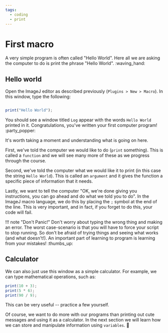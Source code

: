 ```yaml
---
tags:
  - coding
  - print
---
```

# First macro

A very simple program is often called "Hello World". Here all we are asking the
computer to do is print the phrase "Hello World". :waving_hand:

## Hello world

Open the ImageJ editor as described previously (`Plugins > New > Macro`).
In this window, type the following:

```javascript title=""

print("Hello World");

```

You should see a window titled `Log` appear with the words `Hello World`
printed in it. Congratulations, you've written your first computer program!
:party_popper:

It's worth taking a moment and understanding what is going on here.

First, we've told the computer  we would like to do (`print` something). This
is called a `function` and we will see many more of these as we progress through
the course.

Second, we've told the computer what we would like it to print (in this case the
string `Hello World`). This is called an `argument` and it gives the function a
specific piece of information that it needs.

Lastly, we want to tell the computer "OK, we're done giving you instructions,
you can go ahead and do what we told you to do". In the ImageJ macro language,
we do this by placing the `;` symbol at the end of the line. This is very
important, and in fact, if you forget to do this, your code will fail.

!!! note "Don't Panic!"
    Don't worry about typing the wrong thing and making an error. The worst
    case-scenario is that you will have to force your script to stop running.
    So don't be afraid of trying things and seeing what works (and what
    doesn't!). An important part of learning to program is learning from your
    mistakes! :thumbs_up:

## Calculator

We can also just use this window as a simple calculator. For example, we can
type mathematical operations, such as:

```java
print(10 + 3);
print(5 * 6);
print(90 / 9);
```

This can be very useful -- practice a few yourself.

Of course, we want to do more with our programs than printing out cute messages
and using it as a calculator. In the next section we will learn how we can
store and manipulate information using `variables`. :abacus:
